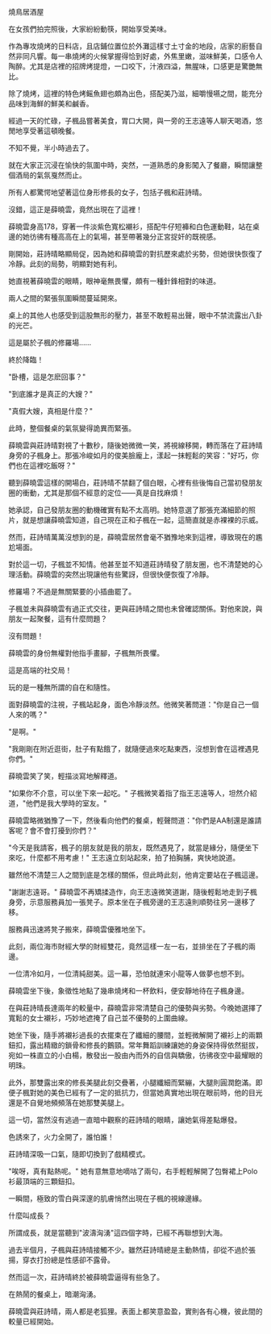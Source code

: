 燒鳥居酒屋

在女孩們拍完照後，大家紛紛動筷，開始享受美味。

作為專攻燒烤的日料店，且店鋪位置位於外灘這樣寸土寸金的地段，店家的廚藝自然非同凡響。每一串燒烤的火候掌握得恰到好處，外焦里嫩，滋味鮮美，口感令人陶醉。尤其是店裡的招牌烤提燈，一口咬下，汁液四溢，無腥味，口感更是驚艷無比。

除了燒烤，這裡的特色烤鳐魚翅也頗為出色，搭配美乃滋，細嚼慢嚥之間，能充分品味到海鮮的鮮美和鹹香。

經過一天的忙碌，子楓品嘗著美食，胃口大開，與一旁的王志遠等人聊天喝酒，悠閒地享受著這頓晚餐。

不知不覺，半小時過去了。

就在大家正沉浸在愉快的氛圍中時，突然，一道熟悉的身影闖入了餐廳，瞬間讓整個酒局的氣氛戛然而止。

所有人都驚愕地望著這位身形修長的女子，包括子楓和莊詩晴。

沒錯，這正是薛曉雲，竟然出現在了這裡！

薛曉雲身高178，穿著一件淡紫色寬松襯衫，搭配牛仔短褲和白色運動鞋，站在桌邊的她彷彿有種高高在上的氣場，甚至帶著幾分正宮捉奸的既視感。

剛開始，莊詩晴略顯局促，因為她和薛曉雲的對抗歷來處於劣勢，但她很快恢復了冷靜。此刻的局勢，明顯對她有利。

她直視著薛曉雲的眼睛，眼神毫無畏懼，頗有一種針鋒相對的味道。

兩人之間的緊張氛圍瞬間蔓延開來。

桌上的其他人也感受到這股無形的壓力，甚至不敢輕易出聲，眼中不禁流露出八卦的光芒。

這是屬於子楓的修羅場……

終於降臨！

"卧槽，這是怎麽回事？"

"到底誰才是真正的大嫂？"

"真假大嫂，真相是什麼？"

此時，整個餐桌的氣氛變得詭異而緊張。

薛曉雲與莊詩晴對視了十數秒，隨後她微微一笑，將視線移開，轉而落在了莊詩晴身旁的子楓身上。那張冷峻如月的俊美臉龐上，漾起一抹輕鬆的笑容："好巧，你們也在這裡吃飯呀？"

聽到薛曉雲這樣的開場白，莊詩晴不禁翻了個白眼，心裡有些後悔自己當初發朋友圈的衝動，尤其是那個不經意的定位——真是自找麻煩！

她承認，自己發朋友圈的動機確實有點不太高明。她特意選了那張充滿細節的照片，就是想讓薛曉雲知道，自己現在正和子楓在一起，這簡直就是赤裸裸的示威。

然而，莊詩晴萬萬沒想到的是，薛曉雲居然會毫不猶豫地來到這裡，導致現在的尷尬場面。

對於這一切，子楓並不知情。他甚至並不知道莊詩晴發了朋友圈，也不清楚她的心理活動。薛曉雲的突然出現讓他有些驚訝，但很快便恢復了冷靜。

修羅場？不過是無關緊要的小插曲罷了。

子楓並未與薛曉雲有過正式交往，更與莊詩晴之間也未曾確認關係。對他來說，與朋友一起聚餐，這有什麼問題？

沒有問題！

薛曉雲的身份無權對他指手畫腳，子楓無所畏懼。

這是高端的社交局！

玩的是一種無所謂的自在和隨性。

面對薛曉雲的注視，子楓站起身，面色冷靜淡然。他微笑著問道："你是自己一個人來的嗎？"

"是啊。"

"我剛剛在附近逛街，肚子有點餓了，就隨便過來吃點東西，沒想到會在這裡遇見你們。"

薛曉雲笑了笑，輕描淡寫地解釋道。


"如果你不介意，可以坐下來一起吃。" 子楓微笑着指了指王志遠等人，坦然介紹道，"他們是我大學時的室友。"

薛曉雲略微猶豫了一下，然後看向他們的餐桌，輕聲問道："你們是AA制還是誰請客呢？會不會打擾到你們？"

"今天是我請客，楓子的朋友就是我的朋友，既然遇見了，就當是緣分，隨便坐下來吃，什麼都不用考慮！" 王志遠立刻站起來，拍了拍胸脯，爽快地說道。

雖然他不清楚三人之間到底是怎樣的關係，但此時此刻，他肯定要站在子楓這邊。

"謝謝志遠哥。" 薛曉雲不再矯揉造作，向王志遠微笑道謝，隨後輕鬆地走到子楓身旁，示意服務員加一張凳子。原本坐在子楓旁邊的王志遠則順勢往另一邊移了移。

服務員迅速將凳子搬來，薛曉雲優雅地坐下。

此刻，兩位海市財經大學的財經雙花，竟然這樣一左一右，並排坐在了子楓的兩邊。

一位清冷如月，一位清純甜美。這一幕，恐怕就連宋小龍等人做夢也想不到。

薛曉雲坐下後，象徵性地點了幾串燒烤和一杯飲料，便安靜地待在子楓身邊。

在與莊詩晴長達兩年的較量中，薛曉雲非常清楚自己的優勢與劣勢。今晚她選擇了寬鬆的女士襯衫，巧妙地遮掩了自己並不優勢的上圍曲線。

她坐下後，隨手將襯衫過長的衣擺束在了纖細的腰間，並輕微解開了襯衫上的兩顆鈕扣，露出精緻的鎖骨和修長的鵝頸。常年舞蹈訓練讓她的身姿保持得依然挺拔，宛如一株直立的小白楊，散發出一股由內而外的自信與驕傲，彷彿夜空中最耀眼的明珠。

此外，那雙露出來的修長美腿此刻交疊著，小腿纖細而緊繃，大腿則圓潤飽滿。即便子楓對她的美色已經有了一定的抵抗力，但當她真實地出現在眼前時，他的目光還是不自覺地頻頻落在她那雙美腿上。

這一切，當然沒有逃過一直暗中觀察的莊詩晴的眼睛，讓她氣得差點爆發。

色誘來了，火力全開了，誰怕誰！

莊詩晴深吸一口氣，隨即切換到了戲精模式。

"唉呀，真有點熱呢。" 她有意無意地嘀咕了兩句，右手輕輕解開了包臀裙上Polo衫最頂端的三顆鈕扣。

一瞬間，極致的雪白與深邃的肌膚悄然出現在子楓的視線邊緣。

什麼叫成長？

所謂成長，就是當聽到"波濤洶湧"這四個字時，已經不再聯想到大海。

過去半個月，子楓與莊詩晴接觸不少。雖然莊詩晴總是主動熱情，卻從不過於張揚，穿衣打扮總是性感卻不露骨。

然而這一次，莊詩晴終於被薛曉雲逼得有些急了。

在熱鬧的餐桌上，暗潮洶湧。

薛曉雲與莊詩晴，兩人都是老狐狸。表面上都笑意盈盈，實則各有心機，彼此間的較量已經開始。